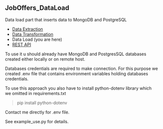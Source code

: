 ## JobOffers_DataLoad
Data load part that inserts data to MongoDB and PostgreSQL
- [Data Extraction](https://github.com/tomoicki/JobOffers_DataExtraction)
- [Data Transformation](https://github.com/tomoicki/JobOffers_DataTransformation)
- Data Load (you are here)
- [REST API](https://github.com/tomoicki/JobOffers_API)

To use it u should already have MongoDB and PostgresSQL databases created either locally or on remote host.

Databases credentials are required to make connection.
For this purpose we created .env file that contains environment variables holding databases credentials.

To use this approach you also have to install python-dotenv library which we omitted in requirements.txt

>pip install python-dotenv

Contact me directly for .env file.

See example_use.py for details.